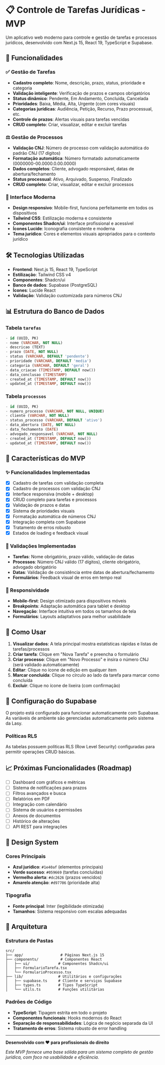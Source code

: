 # 📋 Controle de Tarefas Jurídicas - MVP

Um aplicativo web moderno para controle e gestão de tarefas e processos jurídicos, desenvolvido com Next.js 15, React 19, TypeScript e Supabase.

## 🚀 Funcionalidades

### ✅ Gestão de Tarefas
- **Cadastro completo**: Nome, descrição, prazo, status, prioridade e categoria
- **Validação inteligente**: Verificação de prazos e campos obrigatórios
- **Status dinâmico**: Pendente, Em Andamento, Concluída, Cancelada
- **Prioridades**: Baixa, Média, Alta, Urgente (com cores visuais)
- **Categorias jurídicas**: Audiência, Petição, Recurso, Prazo processual, etc.
- **Controle de prazos**: Alertas visuais para tarefas vencidas
- **CRUD completo**: Criar, visualizar, editar e excluir tarefas

### ⚖️ Gestão de Processos
- **Validação CNJ**: Número de processo com validação automática do padrão CNJ (17 dígitos)
- **Formatação automática**: Número formatado automaticamente (0000000-00.0000.0.00.0000)
- **Dados completos**: Cliente, advogado responsável, datas de abertura/fechamento
- **Status processual**: Ativo, Arquivado, Suspenso, Finalizado
- **CRUD completo**: Criar, visualizar, editar e excluir processos

### 🎨 Interface Moderna
- **Design responsivo**: Mobile-first, funciona perfeitamente em todos os dispositivos
- **Tailwind CSS**: Estilização moderna e consistente
- **Componentes Shadcn/ui**: Interface profissional e acessível
- **Ícones Lucide**: Iconografia consistente e moderna
- **Tema jurídico**: Cores e elementos visuais apropriados para o contexto jurídico

## 🛠️ Tecnologias Utilizadas

- **Frontend**: Next.js 15, React 19, TypeScript
- **Estilização**: Tailwind CSS v4
- **Componentes**: Shadcn/ui
- **Banco de dados**: Supabase (PostgreSQL)
- **Ícones**: Lucide React
- **Validação**: Validação customizada para números CNJ

## 📊 Estrutura do Banco de Dados

### Tabela `tarefas`
```sql
- id (UUID, PK)
- nome (VARCHAR, NOT NULL)
- descricao (TEXT)
- prazo (DATE, NOT NULL)
- status (VARCHAR, DEFAULT 'pendente')
- prioridade (VARCHAR, DEFAULT 'media')
- categoria (VARCHAR, DEFAULT 'geral')
- data_criacao (TIMESTAMP, DEFAULT now())
- data_conclusao (TIMESTAMP)
- created_at (TIMESTAMP, DEFAULT now())
- updated_at (TIMESTAMP, DEFAULT now())
```

### Tabela `processos`
```sql
- id (UUID, PK)
- numero_processo (VARCHAR, NOT NULL, UNIQUE)
- cliente (VARCHAR, NOT NULL)
- status_processo (VARCHAR, DEFAULT 'ativo')
- data_abertura (DATE, NOT NULL)
- data_fechamento (DATE)
- advogado_responsavel (VARCHAR, NOT NULL)
- created_at (TIMESTAMP, DEFAULT now())
- updated_at (TIMESTAMP, DEFAULT now())
```

## 🎯 Características do MVP

### ✨ Funcionalidades Implementadas
- [x] Cadastro de tarefas com validação completa
- [x] Cadastro de processos com validação CNJ
- [x] Interface responsiva (mobile + desktop)
- [x] CRUD completo para tarefas e processos
- [x] Validação de prazos e datas
- [x] Sistema de prioridades visuais
- [x] Formatação automática de números CNJ
- [x] Integração completa com Supabase
- [x] Tratamento de erros robusto
- [x] Estados de loading e feedback visual

### 🔧 Validações Implementadas
- **Tarefas**: Nome obrigatório, prazo válido, validação de datas
- **Processos**: Número CNJ válido (17 dígitos), cliente obrigatório, advogado obrigatório
- **Datas**: Validação de consistência entre datas de abertura/fechamento
- **Formulários**: Feedback visual de erros em tempo real

### 📱 Responsividade
- **Mobile-first**: Design otimizado para dispositivos móveis
- **Breakpoints**: Adaptação automática para tablet e desktop
- **Navegação**: Interface intuitiva em todos os tamanhos de tela
- **Formulários**: Layouts adaptativos para melhor usabilidade

## 🚀 Como Usar

1. **Visualizar dados**: A tela principal mostra estatísticas rápidas e listas de tarefas/processos
2. **Criar tarefa**: Clique em "Nova Tarefa" e preencha o formulário
3. **Criar processo**: Clique em "Novo Processo" e insira o número CNJ (será validado automaticamente)
4. **Editar**: Clique no ícone de edição em qualquer item
5. **Marcar concluída**: Clique no círculo ao lado da tarefa para marcar como concluída
6. **Excluir**: Clique no ícone de lixeira (com confirmação)

## 🔐 Configuração do Supabase

O projeto está configurado para funcionar automaticamente com Supabase. As variáveis de ambiente são gerenciadas automaticamente pelo sistema da Lasy.

### Políticas RLS
As tabelas possuem políticas RLS (Row Level Security) configuradas para permitir operações CRUD básicas.

## 📈 Próximas Funcionalidades (Roadmap)

- [ ] Dashboard com gráficos e métricas
- [ ] Sistema de notificações para prazos
- [ ] Filtros avançados e busca
- [ ] Relatórios em PDF
- [ ] Integração com calendário
- [ ] Sistema de usuários e permissões
- [ ] Anexos de documentos
- [ ] Histórico de alterações
- [ ] API REST para integrações

## 🎨 Design System

### Cores Principais
- **Azul jurídico**: `#1e40af` (elementos principais)
- **Verde sucesso**: `#059669` (tarefas concluídas)
- **Vermelho alerta**: `#dc2626` (prazos vencidos)
- **Amarelo atenção**: `#d97706` (prioridade alta)

### Tipografia
- **Fonte principal**: Inter (legibilidade otimizada)
- **Tamanhos**: Sistema responsivo com escalas adequadas

## 🔧 Arquitetura

### Estrutura de Pastas
```
src/
├── app/                 # Páginas Next.js 15
├── components/          # Componentes React
│   ├── ui/             # Componentes Shadcn/ui
│   ├── FormularioTarefa.tsx
│   └── FormularioProcesso.tsx
├── lib/                # Utilitários e configurações
│   ├── supabase.ts     # Cliente e serviços Supabase
│   ├── types.ts        # Tipos TypeScript
│   └── utils.ts        # Funções utilitárias
```

### Padrões de Código
- **TypeScript**: Tipagem estrita em todo o projeto
- **Componentes funcionais**: Hooks modernos do React
- **Separação de responsabilidades**: Lógica de negócio separada da UI
- **Tratamento de erros**: Sistema robusto de error handling

---

**Desenvolvido com ❤️ para profissionais do direito**

*Este MVP fornece uma base sólida para um sistema completo de gestão jurídica, com foco na usabilidade e eficiência.*